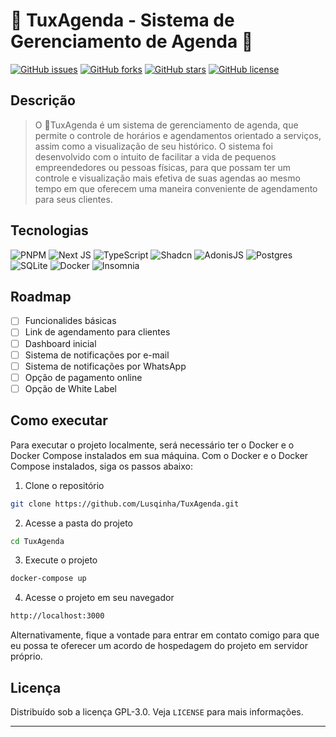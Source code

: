 # 📅 TuxAgenda - Sistema de Gerenciamento de Agenda 🐧

[![GitHub issues](https://img.shields.io/github/issues/Lusqinha/TuxAgenda)]()  [![GitHub forks](https://img.shields.io/github/forks/Lusqinha/TuxAgenda)]()  [![GitHub stars](https://img.shields.io/github/stars/Lusqinha/TuxAgenda)]()  [![GitHub license](https://img.shields.io/github/license/Lusqinha/TuxAgenda)]()

## Descrição

> O 📅TuxAgenda é um sistema de gerenciamento de agenda, que permite o controle de horários e agendamentos orientado a serviços, assim como a visualização de seu histórico. O sistema foi desenvolvido com o intuito de facilitar a vida de pequenos empreendedores ou pessoas físicas, para que possam ter um controle e visualização mais efetiva de suas agendas ao mesmo tempo em que oferecem uma maneira conveniente de agendamento para seus clientes.

## Tecnologias

 ![PNPM](https://img.shields.io/badge/pnpm-%234a4a4a.svg?style=for-the-badge&logo=pnpm&logoColor=f69220)
 ![Next JS](https://img.shields.io/badge/Next-black?style=for-the-badge&logo=next.js&logoColor=white)
 ![TypeScript](https://img.shields.io/badge/typescript-%23007ACC.svg?style=for-the-badge&logo=typescript&logoColor=white)
 ![Shadcn](https://img.shields.io/badge/tailwindcss-%2338B2AC.svg?style=for-the-badge&logo=tailwind-css&logoColor=white)
 ![AdonisJS](https://img.shields.io/badge/adonisjs-%23220052.svg?style=for-the-badge&logo=adonisjs&logoColor=white)
 ![Postgres](https://img.shields.io/badge/postgres-%23316192.svg?style=for-the-badge&logo=postgresql&logoColor=white) 
 ![SQLite](https://img.shields.io/badge/sqlite-%2307405e.svg?style=for-the-badge&logo=sqlite&logoColor=white)
 ![Docker](https://img.shields.io/badge/docker-%230db7ed.svg?style=for-the-badge&logo=docker&logoColor=white)
 ![Insomnia](https://img.shields.io/badge/Insomnia-black?style=for-the-badge&logo=insomnia&logoColor=5849BE)

## Roadmap

- [ ] Funcionalides básicas
- [ ] Link de agendamento para clientes
- [ ] Dashboard inicial
- [ ] Sistema de notificações por e-mail
- [ ] Sistema de notificações por WhatsApp
- [ ] Opção de pagamento online
- [ ] Opção de White Label

## Como executar

Para executar o projeto localmente, será necessário ter o Docker e o Docker Compose instalados em sua máquina. Com o Docker e o Docker Compose instalados, siga os passos abaixo:

1. Clone o repositório
```bash
git clone https://github.com/Lusqinha/TuxAgenda.git
```
2. Acesse a pasta do projeto
```bash
cd TuxAgenda
```
3. Execute o projeto
```bash
docker-compose up
```
4. Acesse o projeto em seu navegador
```bash
http://localhost:3000
```
Alternativamente, fique a vontade para entrar em contato comigo para que eu possa te oferecer um acordo de hospedagem do projeto em servidor próprio.

## Licença

Distribuído sob a licença GPL-3.0. Veja `LICENSE` para mais informações.

---
